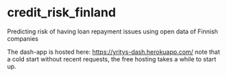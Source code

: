 # credit_risk_finland
Predicting risk of having loan repayment issues using open data of Finnish companies

The dash-app is hosted here: https://yritys-dash.herokuapp.com/ note that a cold start without recent requests, the free hosting takes a while to start up.
